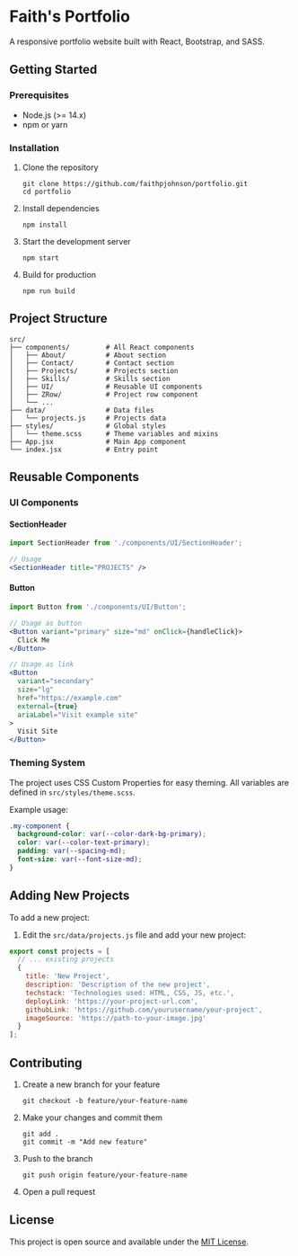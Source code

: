 # Faith's Portfolio

A responsive portfolio website built with React, Bootstrap, and SASS.

## Getting Started

### Prerequisites

- Node.js (>= 14.x)
- npm or yarn

### Installation

1. Clone the repository
   ```
   git clone https://github.com/faithpjohnson/portfolio.git
   cd portfolio
   ```

2. Install dependencies
   ```
   npm install
   ```

3. Start the development server
   ```
   npm start
   ```

4. Build for production
   ```
   npm run build
   ```

## Project Structure

```
src/
├── components/         # All React components
│   ├── About/          # About section
│   ├── Contact/        # Contact section
│   ├── Projects/       # Projects section
│   ├── Skills/         # Skills section
│   ├── UI/             # Reusable UI components
│   ├── ZRow/           # Project row component
│   └── ...
├── data/               # Data files
│   └── projects.js     # Projects data
├── styles/             # Global styles
│   └── theme.scss      # Theme variables and mixins
├── App.jsx             # Main App component
└── index.jsx           # Entry point
```

## Reusable Components

### UI Components

#### SectionHeader

```jsx
import SectionHeader from './components/UI/SectionHeader';

// Usage
<SectionHeader title="PROJECTS" />
```

#### Button

```jsx
import Button from './components/UI/Button';

// Usage as button
<Button variant="primary" size="md" onClick={handleClick}>
  Click Me
</Button>

// Usage as link
<Button 
  variant="secondary" 
  size="lg" 
  href="https://example.com" 
  external={true}
  ariaLabel="Visit example site"
>
  Visit Site
</Button>
```

### Theming System

The project uses CSS Custom Properties for easy theming. All variables are defined in `src/styles/theme.scss`.

Example usage:

```scss
.my-component {
  background-color: var(--color-dark-bg-primary);
  color: var(--color-text-primary);
  padding: var(--spacing-md);
  font-size: var(--font-size-md);
}
```

## Adding New Projects

To add a new project:

1. Edit the `src/data/projects.js` file and add your new project:

```javascript
export const projects = [
  // ... existing projects
  {
    title: 'New Project',
    description: 'Description of the new project',
    techstack: 'Technologies used: HTML, CSS, JS, etc.',
    deployLink: 'https://your-project-url.com',
    githubLink: 'https://github.com/yourusername/your-project',
    imageSource: 'https://path-to-your-image.jpg'
  }
];
```

## Contributing

1. Create a new branch for your feature
   ```
   git checkout -b feature/your-feature-name
   ```

2. Make your changes and commit them
   ```
   git add .
   git commit -m "Add new feature"
   ```

3. Push to the branch
   ```
   git push origin feature/your-feature-name
   ```

4. Open a pull request

## License

This project is open source and available under the [MIT License](LICENSE).

